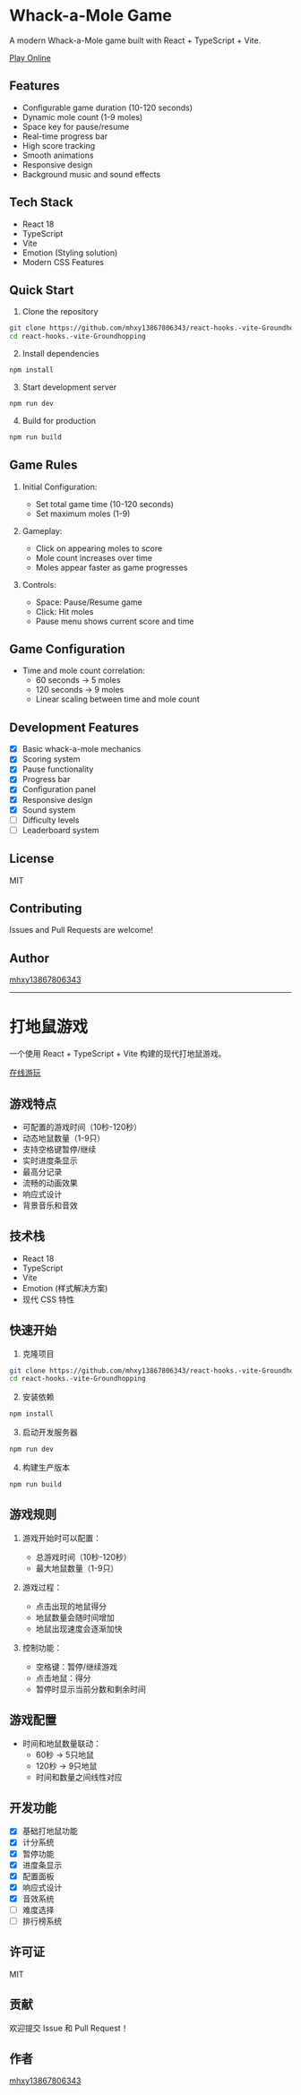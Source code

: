 # Whack-a-Mole Game

A modern Whack-a-Mole game built with React + TypeScript + Vite.

[Play Online](https://github.com/mhxy13867806343/react-hooks.-vite-Groundhopping)

## Features

- Configurable game duration (10-120 seconds)
- Dynamic mole count (1-9 moles)
- Space key for pause/resume
- Real-time progress bar
- High score tracking
- Smooth animations
- Responsive design
- Background music and sound effects

## Tech Stack

- React 18
- TypeScript
- Vite
- Emotion (Styling solution)
- Modern CSS Features

## Quick Start

1. Clone the repository
```bash
git clone https://github.com/mhxy13867806343/react-hooks.-vite-Groundhopping.git
cd react-hooks.-vite-Groundhopping
```

2. Install dependencies
```bash
npm install
```

3. Start development server
```bash
npm run dev
```

4. Build for production
```bash
npm run build
```

## Game Rules

1. Initial Configuration:
   - Set total game time (10-120 seconds)
   - Set maximum moles (1-9)
   
2. Gameplay:
   - Click on appearing moles to score
   - Mole count increases over time
   - Moles appear faster as game progresses
   
3. Controls:
   - Space: Pause/Resume game
   - Click: Hit moles
   - Pause menu shows current score and time

## Game Configuration

- Time and mole count correlation:
  - 60 seconds → 5 moles
  - 120 seconds → 9 moles
  - Linear scaling between time and mole count

## Development Features

- [x] Basic whack-a-mole mechanics
- [x] Scoring system
- [x] Pause functionality
- [x] Progress bar
- [x] Configuration panel
- [x] Responsive design
- [x] Sound system
- [ ] Difficulty levels
- [ ] Leaderboard system

## License

MIT

## Contributing

Issues and Pull Requests are welcome!

## Author

[mhxy13867806343](https://github.com/mhxy13867806343)

---

# 打地鼠游戏

一个使用 React + TypeScript + Vite 构建的现代打地鼠游戏。

[在线游玩](https://github.com/mhxy13867806343/react-hooks.-vite-Groundhopping)

## 游戏特点

- 可配置的游戏时间（10秒-120秒）
- 动态地鼠数量（1-9只）
- 支持空格键暂停/继续
- 实时进度条显示
- 最高分记录
- 流畅的动画效果
- 响应式设计
- 背景音乐和音效

## 技术栈

- React 18
- TypeScript
- Vite
- Emotion (样式解决方案)
- 现代 CSS 特性

## 快速开始

1. 克隆项目
```bash
git clone https://github.com/mhxy13867806343/react-hooks.-vite-Groundhopping.git
cd react-hooks.-vite-Groundhopping
```

2. 安装依赖
```bash
npm install
```

3. 启动开发服务器
```bash
npm run dev
```

4. 构建生产版本
```bash
npm run build
```

## 游戏规则

1. 游戏开始时可以配置：
   - 总游戏时间（10秒-120秒）
   - 最大地鼠数量（1-9只）
   
2. 游戏过程：
   - 点击出现的地鼠得分
   - 地鼠数量会随时间增加
   - 地鼠出现速度会逐渐加快
   
3. 控制功能：
   - 空格键：暂停/继续游戏
   - 点击地鼠：得分
   - 暂停时显示当前分数和剩余时间

## 游戏配置

- 时间和地鼠数量联动：
  - 60秒 → 5只地鼠
  - 120秒 → 9只地鼠
  - 时间和数量之间线性对应

## 开发功能

- [x] 基础打地鼠功能
- [x] 计分系统
- [x] 暂停功能
- [x] 进度条显示
- [x] 配置面板
- [x] 响应式设计
- [x] 音效系统
- [ ] 难度选择
- [ ] 排行榜系统

## 许可证

MIT

## 贡献

欢迎提交 Issue 和 Pull Request！

## 作者

[mhxy13867806343](https://github.com/mhxy13867806343)
